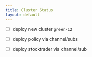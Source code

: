 ```yaml
---
title: Cluster Status
layout: default
---
```


- [ ]  deploy new cluster `green-12`
- [ ]  deploy policy via channel/subs
- [ ]  deploy stocktrader via channel/sub



